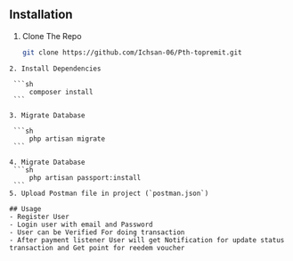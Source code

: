 
## Installation
 1. Clone The Repo
    ```sh
    git clone https://github.com/Ichsan-06/Pth-topremit.git
   ```
 2. Install Dependencies

    ```sh
        composer install
    ```
 
 3. Migrate Database

    ```sh
        php artisan migrate
    ```
 
 4. Migrate Database
    ```sh
        php artisan passport:install
    ```
 5. Upload Postman file in project (`postman.json`)

 ## Usage
 - Register User 
 - Login user with email and Password
 - User can be Verified For doing transaction 
 - After payment listener User will get Notification for update status transaction and Get point for reedem voucher



   
